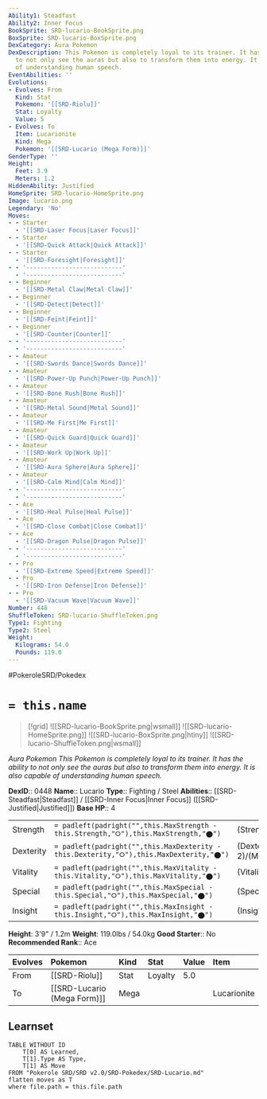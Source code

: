 ```yaml
---
Ability1: Steadfast
Ability2: Inner Focus
BookSprite: SRD-lucario-BookSprite.png
BoxSprite: SRD-lucario-BoxSprite.png
DexCategory: Aura Pokemon
DexDescription: This Pokemon is completely loyal to its trainer. It has the ability
  to not only see the auras but also to transform them into energy. It is also capable
  of understanding human speech.
EventAbilities: ''
Evolutions:
- Evolves: From
  Kind: Stat
  Pokemon: '[[SRD-Riolu]]'
  Stat: Loyalty
  Value: 5
- Evolves: To
  Item: Lucarionite
  Kind: Mega
  Pokemon: '[[SRD-Lucario (Mega Form)]]'
GenderType: ''
Height:
  Feet: 3.9
  Meters: 1.2
HiddenAbility: Justified
HomeSprite: SRD-lucario-HomeSprite.png
Image: lucario.png
Legendary: 'No'
Moves:
- - Starter
  - '[[SRD-Laser Focus|Laser Focus]]'
- - Starter
  - '[[SRD-Quick Attack|Quick Attack]]'
- - Starter
  - '[[SRD-Foresight|Foresight]]'
- - '---------------------------'
  - '---------------------------'
- - Beginner
  - '[[SRD-Metal Claw|Metal Claw]]'
- - Beginner
  - '[[SRD-Detect|Detect]]'
- - Beginner
  - '[[SRD-Feint|Feint]]'
- - Beginner
  - '[[SRD-Counter|Counter]]'
- - '---------------------------'
  - '---------------------------'
- - Amateur
  - '[[SRD-Swords Dance|Swords Dance]]'
- - Amateur
  - '[[SRD-Power-Up Punch|Power-Up Punch]]'
- - Amateur
  - '[[SRD-Bone Rush|Bone Rush]]'
- - Amateur
  - '[[SRD-Metal Sound|Metal Sound]]'
- - Amateur
  - '[[SRD-Me First|Me First]]'
- - Amateur
  - '[[SRD-Quick Guard|Quick Guard]]'
- - Amateur
  - '[[SRD-Work Up|Work Up]]'
- - Amateur
  - '[[SRD-Aura Sphere|Aura Sphere]]'
- - Amateur
  - '[[SRD-Calm Mind|Calm Mind]]'
- - '---------------------------'
  - '---------------------------'
- - Ace
  - '[[SRD-Heal Pulse|Heal Pulse]]'
- - Ace
  - '[[SRD-Close Combat|Close Combat]]'
- - Ace
  - '[[SRD-Dragon Pulse|Dragon Pulse]]'
- - '---------------------------'
  - '---------------------------'
- - Pro
  - '[[SRD-Extreme Speed|Extreme Speed]]'
- - Pro
  - '[[SRD-Iron Defense|Iron Defense]]'
- - Pro
  - '[[SRD-Vacuum Wave|Vacuum Wave]]'
Number: 448
ShuffleToken: SRD-lucario-ShuffleToken.png
Type1: Fighting
Type2: Steel
Weight:
  Kilograms: 54.0
  Pounds: 119.0
---
```


#PokeroleSRD/Pokedex

# `= this.name`

> [!grid]
> ![[SRD-lucario-BookSprite.png|wsmall]]
> ![[SRD-lucario-HomeSprite.png]]
> ![[SRD-lucario-BoxSprite.png|htiny]]
> ![[SRD-lucario-ShuffleToken.png|wsmall]]


*Aura Pokemon*
*This Pokemon is completely loyal to its trainer. It has the ability to not only see the auras but also to transform them into energy. It is also capable of understanding human speech.*

**DexID**:: 0448
**Name**:: Lucario
**Type**:: Fighting / Steel
**Abilities**:: [[SRD-Steadfast|Steadfast]] / [[SRD-Inner Focus|Inner Focus]] ([[SRD-Justified|Justified]])
**Base HP**:: 4

|           |                                                                                        |                                          |
| --------- | -------------------------------------------------------------------------------------- | ---------------------------------------- |
| Strength  | `= padleft(padright("",this.MaxStrength - this.Strength,"⭘"),this.MaxStrength,"⬤")`    | (Strength::3)/(MaxStrength::6)   |
| Dexterity | `= padleft(padright("",this.MaxDexterity - this.Dexterity,"⭘"),this.MaxDexterity,"⬤")` | (Dexterity:: 2)/(MaxDexterity::5) |
| Vitality  | `= padleft(padright("",this.MaxVitality - this.Vitality,"⭘"),this.MaxVitality,"⬤")`    | (Vitality::2)/(MaxVitality::5)   |
| Special   | `= padleft(padright("",this.MaxSpecial - this.Special,"⭘"),this.MaxSpecial,"⬤")`       | (Special::3)/(MaxSpecial::6)     |
| Insight   | `= padleft(padright("",this.MaxInsight - this.Insight,"⭘"),this.MaxInsight,"⬤")`       | (Insight::2)/(MaxInsight::5)     |

**Height**: 3'9" / 1.2m
**Weight**: 119.0lbs / 54.0kg
**Good Starter**:: No
**Recommended Rank**:: Ace

| Evolves   | Pokemon                     | Kind   | Stat    | Value   | Item        |
|:----------|:----------------------------|:-------|:--------|:--------|:------------|
| From      | [[SRD-Riolu]]               | Stat   | Loyalty | 5.0     |             |
| To        | [[SRD-Lucario (Mega Form)]] | Mega   |         |         | Lucarionite |

## Learnset

```dataview
TABLE WITHOUT ID
    T[0] AS Learned,
    T[1].Type AS Type,
    T[1] AS Move
FROM "Pokerole SRD/SRD v2.0/SRD-Pokedex/SRD-Lucario.md"
flatten moves as T
where file.path = this.file.path
```
